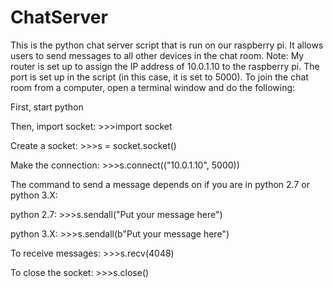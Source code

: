 # ChatServer
This is the python chat server script that is run on our raspberry pi.  It allows users to send messages to all other devices
in the chat room.  Note: My router is set up to assign the IP address of 10.0.1.10 to the raspberry pi.  The port is set up in the script (in this case, it is set to 5000).  To join the chat room from a computer, open a terminal window and do the following:

First, start python

Then, import socket:   >>>import socket

Create a socket:       >>>s = socket.socket()

Make the connection:   >>>s.connect(("10.0.1.10", 5000))

The command to send a message depends on if you are in python 2.7 or python 3.X:

python 2.7:    >>>s.sendall("Put your message here")

python 3.X:    >>>s.sendall(b"Put your message here")

To receive messages:    >>>s.recv(4048)

To close the socket:    >>>s.close()

